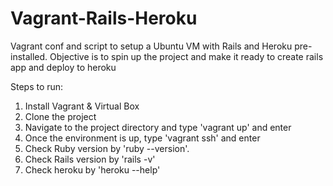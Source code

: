 # Vagrant-Rails-Heroku
Vagrant conf and script to setup a Ubuntu VM with Rails and Heroku pre-installed. Objective is to spin up the project and make it ready to create rails app and deploy to heroku

Steps to run:
1. Install Vagrant & Virtual Box
2. Clone the project
3. Navigate to the project directory and type 'vagrant up' and enter
4. Once the environment is up, type 'vagrant ssh' and enter
5. Check Ruby version by 'ruby --version'.
6. Check Rails version by 'rails -v'
7. Check heroku by 'heroku --help'
